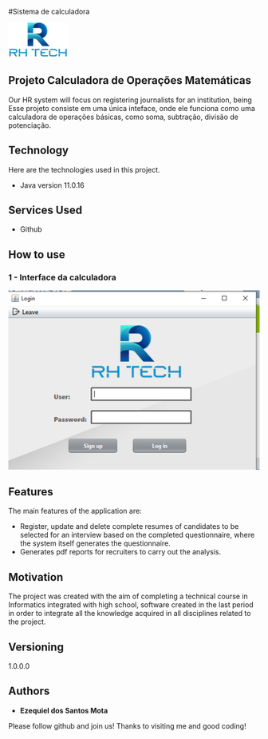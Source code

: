 #Sistema de calculadora


![Logo of the project](https://github.com/zequiel2001/SistemaRHV3/blob/master/README/logo123.png)


## Projeto Calculadora de Operações Matemáticas
Our HR system will focus on registering journalists for an institution, being
Esse projeto consiste em uma única inteface, onde ele funciona como uma calculadora
de operações básicas, como soma, subtração, divisão de potenciação.

## Technology 

Here are the technologies used in this project.

* Java version 11.0.16


## Services Used

* Github

## How to use

### 1 - Interface da calculadora

![Login image](https://github.com/zequiel2001/SistemaRHV3/blob/master/README/LOGIN.png)


## Features

The main features of the application are:
 - Register, update and delete complete resumes of candidates to be selected for an interview
   based on the completed questionnaire, where the system itself generates the questionnaire.
- Generates pdf reports for recruiters to carry out the analysis. 


## Motivation
The project was created with the aim of completing a technical course in Informatics integrated with high school,
software created in the last period in order to integrate all the knowledge acquired in all disciplines related to the project.
  

  ## Versioning

  1.0.0.0


  ## Authors

  * **Ezequiel dos Santos Mota** 

  Please follow github and join us!
  Thanks to visiting me and good coding!
